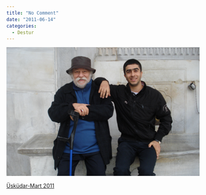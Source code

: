 ```yaml
---
title: "No Comment"
date: "2011-06-14"
categories: 
  - Destur
---
```


[](../uploads/2011/06/dsc07359.jpg "dsc07359.JPG")[![dsc07359.JPG](../uploads/2011/06/dsc07359.jpg)](../uploads/2011/06/dsc07359.jpg "dsc07359.JPG")

[Üsküdar-Mart 2011](../uploads/2011/06/dsc07359.jpg "dsc07359.JPG")[](../uploads/2011/06/dsc07359.jpg "dsc07359.JPG")
